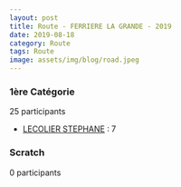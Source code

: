 ```yaml
---
layout: post
title: Route - FERRIERE LA GRANDE - 2019
date: 2019-08-18
category: Route
tags: Route
image: assets/img/blog/road.jpeg
---
```


### 1ère Catégorie
25 participants
- [LECOLIER STEPHANE](https://teamspecializedlille.cc/coureurs/lecolierstephane) : 7

### Scratch
0 participants
